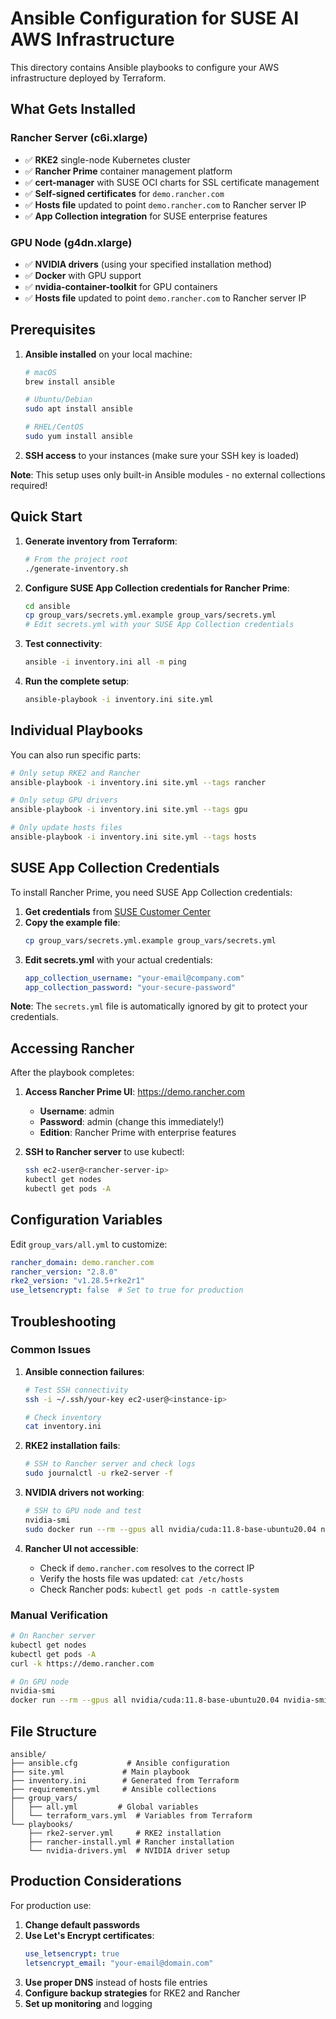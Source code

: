 # Ansible Configuration for SUSE AI AWS Infrastructure

This directory contains Ansible playbooks to configure your AWS infrastructure deployed by Terraform.

## What Gets Installed

### Rancher Server (c6i.xlarge)
- ✅ **RKE2** single-node Kubernetes cluster
- ✅ **Rancher Prime** container management platform
- ✅ **cert-manager** with SUSE OCI charts for SSL certificate management
- ✅ **Self-signed certificates** for `demo.rancher.com`
- ✅ **Hosts file** updated to point `demo.rancher.com` to Rancher server IP
- ✅ **App Collection integration** for SUSE enterprise features

### GPU Node (g4dn.xlarge)
- ✅ **NVIDIA drivers** (using your specified installation method)
- ✅ **Docker** with GPU support
- ✅ **nvidia-container-toolkit** for GPU containers
- ✅ **Hosts file** updated to point `demo.rancher.com` to Rancher server IP

## Prerequisites

1. **Ansible installed** on your local machine:
   ```bash
   # macOS
   brew install ansible
   
   # Ubuntu/Debian
   sudo apt install ansible
   
   # RHEL/CentOS
   sudo yum install ansible
   ```

2. **SSH access** to your instances (make sure your SSH key is loaded)

**Note**: This setup uses only built-in Ansible modules - no external collections required!

## Quick Start

1. **Generate inventory from Terraform**:
   ```bash
   # From the project root
   ./generate-inventory.sh
   ```

2. **Configure SUSE App Collection credentials for Rancher Prime**:
   ```bash
   cd ansible
   cp group_vars/secrets.yml.example group_vars/secrets.yml
   # Edit secrets.yml with your SUSE App Collection credentials
   ```

3. **Test connectivity**:
   ```bash
   ansible -i inventory.ini all -m ping
   ```

4. **Run the complete setup**:
   ```bash
   ansible-playbook -i inventory.ini site.yml
   ```

## Individual Playbooks

You can also run specific parts:

```bash
# Only setup RKE2 and Rancher
ansible-playbook -i inventory.ini site.yml --tags rancher

# Only setup GPU drivers
ansible-playbook -i inventory.ini site.yml --tags gpu

# Only update hosts files
ansible-playbook -i inventory.ini site.yml --tags hosts
```

## SUSE App Collection Credentials

To install Rancher Prime, you need SUSE App Collection credentials:

1. **Get credentials** from [SUSE Customer Center](https://www.suse.com/support/)
2. **Copy the example file**:
   ```bash
   cp group_vars/secrets.yml.example group_vars/secrets.yml
   ```
3. **Edit secrets.yml** with your actual credentials:
   ```yaml
   app_collection_username: "your-email@company.com"
   app_collection_password: "your-secure-password"
   ```

**Note**: The `secrets.yml` file is automatically ignored by git to protect your credentials.

## Accessing Rancher

After the playbook completes:

1. **Access Rancher Prime UI**: https://demo.rancher.com
   - **Username**: admin
   - **Password**: admin (change this immediately!)
   - **Edition**: Rancher Prime with enterprise features

2. **SSH to Rancher server** to use kubectl:
   ```bash
   ssh ec2-user@<rancher-server-ip>
   kubectl get nodes
   kubectl get pods -A
   ```

## Configuration Variables

Edit `group_vars/all.yml` to customize:

```yaml
rancher_domain: demo.rancher.com
rancher_version: "2.8.0"
rke2_version: "v1.28.5+rke2r1"
use_letsencrypt: false  # Set to true for production
```

## Troubleshooting

### Common Issues

1. **Ansible connection failures**:
   ```bash
   # Test SSH connectivity
   ssh -i ~/.ssh/your-key ec2-user@<instance-ip>
   
   # Check inventory
   cat inventory.ini
   ```

2. **RKE2 installation fails**:
   ```bash
   # SSH to Rancher server and check logs
   sudo journalctl -u rke2-server -f
   ```

3. **NVIDIA drivers not working**:
   ```bash
   # SSH to GPU node and test
   nvidia-smi
   sudo docker run --rm --gpus all nvidia/cuda:11.8-base-ubuntu20.04 nvidia-smi
   ```

4. **Rancher UI not accessible**:
   - Check if `demo.rancher.com` resolves to the correct IP
   - Verify the hosts file was updated: `cat /etc/hosts`
   - Check Rancher pods: `kubectl get pods -n cattle-system`

### Manual Verification

```bash
# On Rancher server
kubectl get nodes
kubectl get pods -A
curl -k https://demo.rancher.com

# On GPU node  
nvidia-smi
docker run --rm --gpus all nvidia/cuda:11.8-base-ubuntu20.04 nvidia-smi
```

## File Structure

```
ansible/
├── ansible.cfg           # Ansible configuration
├── site.yml             # Main playbook
├── inventory.ini        # Generated from Terraform
├── requirements.yml     # Ansible collections
├── group_vars/
│   ├── all.yml         # Global variables
│   └── terraform_vars.yml  # Variables from Terraform
└── playbooks/
    ├── rke2-server.yml     # RKE2 installation
    ├── rancher-install.yml # Rancher installation
    └── nvidia-drivers.yml  # NVIDIA driver setup
```

## Production Considerations

For production use:

1. **Change default passwords**
2. **Use Let's Encrypt certificates**:
   ```yaml
   use_letsencrypt: true
   letsencrypt_email: "your-email@domain.com"
   ```
3. **Use proper DNS** instead of hosts file entries
4. **Configure backup strategies** for RKE2 and Rancher
5. **Set up monitoring** and logging
